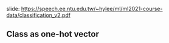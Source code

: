 slide: https://speech.ee.ntu.edu.tw/~hylee/ml/ml2021-course-data/classification_v2.pdf  

## Class as one-hot vector  

  
